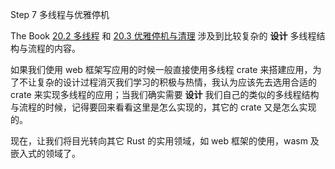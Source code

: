 
Step 7 多线程与优雅停机

The Book [20.2 多线程](http://120.78.128.153/rustbook/ch20-02-multithreaded.html) 和 [20.3 优雅停机与清理](http://120.78.128.153/rustbook/ch20-03-graceful-shutdown-and-cleanup.html) 涉及到比较复杂的 **设计** 多线程结构与流程的内容。

如果我们使用 web 框架写应用的时候一般直接使用多线程 crate 来搭建应用，为了不让复杂的设计过程消灭我们学习的积极与热情，我认为应该先去选用合适的 crate 来实现多线程的应用；当我们确实需要 **设计** 我们自己的类似的多线程结构与流程的时候，记得要回来看看这里是怎么实现的，其它的 crate 又是怎么实现的。

现在，让我们将目光转向其它 Rust 的实用领域，如 web 框架的使用，wasm 及嵌入式的领域了。